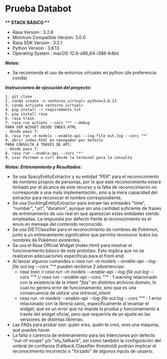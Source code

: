 # Prueba Databot #

__** STACK BÁSICO **__

- Rasa Version      :         3.2.8
- Minimum Compatible Version: 3.0.0
- Rasa SDK Version  :         3.2.1
- Python Version    :         3.8.13
- Operating System  :         macOS-12.6-x86_64-i386-64bit

_**Notas:**_ 

- Se recomienda el uso de entornos virtuales en python (de preferencia: conda)

_**Instrucciones de ejecución del proyecto:**_

```
1. git clone 
2. conda create -n <entorno_virtual> python=3.8.13
3. conda activate <entorno_virtual>
4. pip install -r requirements.txt
5. pip install rasa 
6. rasa train
7. rasa run actions --cors "*" --debug
PARA VER WIDGET DESDE INDEX.HTML
- desde paso 7:
8. rasa run -m models --enable-api --log-file out.log --cors "*"
9. abrir index.html en navegador por defecto
PARA CONSULTA A TRAVÉS DE API:
- desde paso 7:
8. rasa run --enable-api --cors "*"
9. usar Postman o curl desde la terminal para la consulta
```

_**Notas: Entrenamiento y Resultados:**_ 

- Se usa SpacyEntityExtractor y su entidad "PER" para el reconocimiento de nombres propios de personas, por lo que este reconocimiento estará limitado por el alcance de este recurso y la falta de reconocimiento no corresponde a una mala implementación, sino a la mera capacidad del extractor para reconocer el nombre correspondiente.
- Se usa DucklingEntityExtractor para extraer las entidades "time", "number", "url", "duration", aunque sin una cantidad suficiente de frases de entrenamiento de uso real en que aparezcan estas entidades siendo empleadas. La respuesta por defecto frente al reconocimiento es el envío en mensaje del contenido reconocido.
- Se usa DIETClassifier para el reconocimiento de nombres de Pokémon, junto a un entrenamiento significativo que permita reconocer todos los nombres de Pokémon existentes.
- Se usa el Rasa Official Widget (index.html) para mostrar el funcionamiento básico de este prototipo. Esto implica que no se realizaron adecuaciones específicas para el front-end.
- Al lanzar algunos comandos  o *rasa run -m models --enable-api --log-file out.log --cors "*"* pueden recibirse 2 advertencias:
    - *rasa train* // *rasa run -m models --enable-api --log-file out.log --cors "*"* // *rasa run --enable-api --cors "*"* :  1 warning relacionado con la existencia de la intent *"faq"* en distintos archivos domain, lo cual no genera error de funcionamiento, sino que es una consecuencia de utilizar una *retrieval_intent*
    - *rasa run -m models --enable-api --log-file out.log --cors "*"* : 1 error relacionado con la librería sanic, específicamente al levantar el widget, que es un error que no impide la prueba y funcionamiento a través del widget oficial, pero que requeriría de un ajuste en las versiones de distintas librerías.
- Las FAQs para probar son: quién eres, quién te creó, eres una máquina, qué puedes hacer. 
- La falta o carencia de entrenamiento para las intenciones por defecto "out-of-scope" y/o "nlu_fallback", así como también la configuración del umbral de confianza (Fallback Classifier threshold) podrían implicar el reconocimiento incorrecto o "forzado" de algunos inputs de usuario.